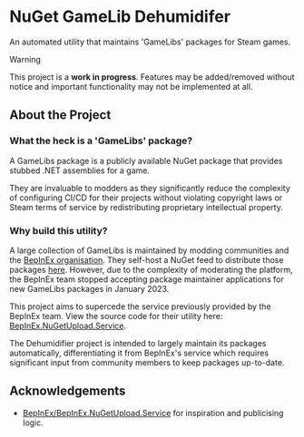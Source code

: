 # NuGet GameLib Dehumidifer

An automated utility that maintains 'GameLibs' packages for Steam games.
> [!WARNING]
> This project is a **work in progress**. 
> Features may be added/removed without notice and important functionality may not be implemented at all. 

## About the Project

### What the heck is a 'GameLibs' package?

A GameLibs package is a publicly available NuGet package that provides stubbed .NET assemblies for a game.

They are invaluable to modders as they significantly reduce the complexity of configuring CI/CD for their 
projects without violating copyright laws or Steam terms of service by redistributing proprietary intellectual property.

### Why build this utility? 

A large collection of GameLibs is maintained by modding communities and the [BepInEx organisation](https://github.com/BepInEx). 
They self-host a NuGet feed to distribute those packages [here](https://nuget.bepinex.dev).
However, due to the complexity of moderating the platform, the BepInEx team stopped accepting package maintainer
applications for new GameLibs packages in January 2023. 

This project aims to supercede the service previously provided by the BepInEx team.
View the source code for their utility here: 
[BepInEx.NuGetUpload.Service](https://github.com/BepInEx/BepInEx.NuGetUpload.Service).

The Dehumidifier project is intended to largely maintain its packages automatically, 
differentiating it from BepInEx's service which requires significant input from community members 
to keep packages up-to-date.

## Acknowledgements 

- [BepInEx/BepInEx.NuGetUpload.Service](https://github.com/BepInEx/BepInEx.NuGetUpload.Service) for inspiration and publicising logic.
